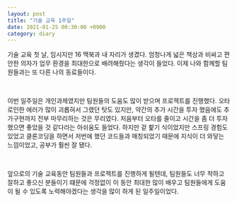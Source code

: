 ```yaml
---
layout: post
title: "기술 교육 1주일"
date: 2021-01-25 00:30:00 +0900
category: diary
---
```


 기술 교육 첫 날, 임시지만 16 맥북과 내 자리가 생겼다. 엄청나게 넓은 책상과 비싸고 편안한 의자가 업무 환경을 최대한으로 배려해줬다는 생각이 들었다. 이제 나와 함께할 팀원들과는 또 다른 나의 동료들이다.

<br/>

 이번 일주일은 개인과제였지만 팀원들의 도움도 많이 받으며 프로젝트를 진행했다. 오타로인한 에러가 많이 괴롭혀서 그랬던 탓도 있지만, 약간의 추가 시간을 투자 했음에도 추가구현까지 전부 마무리하는 것은 무리였다. 처음부터 오타를 줄이고 시간을 좀 더 투자했으면 좋았을 것 같다라는 아쉬움도 들었다. 하지만 겉 핥기 식이었지만 스프링 경험도 있었고 클론코딩을 하면서 저번에 했던 코드들과 매칭되었기 때문에 지식이 더 와닿는 느낌이었고, 공부가 훨씬 잘 됐다.

<br/>

앞으로의 기술 교육동안 팀원들과 프로젝트를 진행하게 될텐데, 팀원들도 너무 착하고 잘하고 좋으신 분들이기 떄문에 걱정없이 이 동안 최대한 많이 배우고 팀원들에게 도움이 될 수 있도록 노력해야겠다는 생각을 많이 하게 된 일주일이었다.